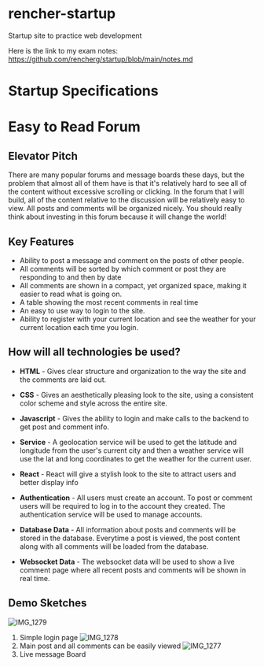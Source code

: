 # rencher-startup
Startup site to practice web development


Here is the link to my exam notes:
https://github.com/rencherg/startup/blob/main/notes.md

# Startup Specifications

# Easy to Read Forum

## Elevator Pitch

There are many popular forums and message boards these days, but the problem that almost all of them have is that it's relatively hard to see all of the content without excessive scrolling or clicking. In the forum that I will build, all of the content relative to the discussion will be relatively easy to view. All posts and comments will be organized nicely. You should really think about investing in this forum because it will change the world!

## Key Features

* Ability to post a message and comment on the posts of other people.
* All comments will be sorted by which comment or post they are responding to and then by date
* All comments are shown in a compact, yet organized space, making it easier to read what is going on.
* A table showing the most recent comments in real time
* An easy to use way to login to the site.
* Ability to register with your current location and see the weather for your current location each time you login.

## How will all technologies be used?

* **HTML** - Gives clear structure and organization to the way the site and the comments are laid out.

* **CSS** - Gives an aesthetically pleasing look to the site, using a consistent color scheme and style across the entire site.

* **Javascript** - Gives the ability to login and make calls to the backend to get post and comment info.

* **Service** - A geolocation service will be used to get the latitude and longitude from the user's current city and then a weather service will use the lat and long coordinates to get the weather for the current user.

* **React** - React will give a stylish look to the site to attract users and better display info

* **Authentication** - All users must create an account. To post or comment users will be required to log in to the account they created. The authentication service will be used to manage accounts.

* **Database Data** - All information about posts and comments will be stored in the database. Everytime a post is viewed, the post content along with all comments will be loaded from the database.

* **Websocket Data** - The websocket data will be used to show a live comment page where all recent posts and comments will be shown in real time.

## Demo Sketches
![IMG_1279](https://github.com/rencherg/startup/assets/67397048/c601bacc-9f1d-43a2-b4a4-7ebc03ef6ef9)
1. Simple login page
![IMG_1278](https://github.com/rencherg/startup/assets/67397048/ca8b52b5-a338-4ba2-8ad7-46cd992d37d8)
2. Main post and all comments can be easily viewed
![IMG_1277](https://github.com/rencherg/startup/assets/67397048/099598a1-f457-44ce-8e91-90ca0159580e)
3. Live message Board
